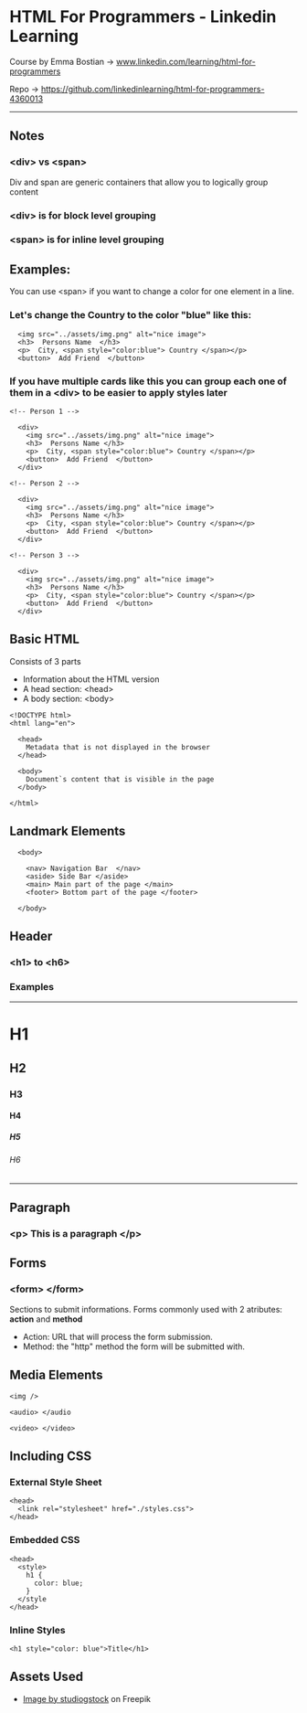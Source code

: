 # HTML For Programmers - Linkedin Learning

Course by Emma Bostian &rarr; www.linkedin.com/learning/html-for-programmers

Repo &rarr; https://github.com/linkedinlearning/html-for-programmers-4360013

---

## Notes
### \<div\> vs \<span\>
Div and span are generic containers that allow you to logically group content

### \<div\> is for block level grouping
### \<span\> is for inline level grouping

## Examples:
You can use \<span\> if you want to change a color for one element in a line.

### Let's change the Country to the color "blue" like this:
```
  <img src="../assets/img.png" alt="nice image">
  <h3>  Persons Name  </h3>
  <p>  City, <span style="color:blue"> Country </span></p>
  <button>  Add Friend  </button>
```

### If you have multiple cards like this you can group each one of them in a \<div\> to be easier to apply styles later
```
<!-- Person 1 -->

  <div>
    <img src="../assets/img.png" alt="nice image">
    <h3>  Persons Name </h3>
    <p>  City, <span style="color:blue"> Country </span></p>
    <button>  Add Friend  </button>
  </div>

<!-- Person 2 -->

  <div>
    <img src="../assets/img.png" alt="nice image">
    <h3>  Persons Name </h3>
    <p>  City, <span style="color:blue"> Country </span></p>
    <button>  Add Friend  </button>
  </div>

<!-- Person 3 -->

  <div>
    <img src="../assets/img.png" alt="nice image">
    <h3>  Persons Name </h3>
    <p>  City, <span style="color:blue"> Country </span></p>
    <button>  Add Friend  </button>
  </div>
```

## Basic HTML
Consists of 3 parts
- Information about the HTML version
- A head section: \<head\>
- A body section: \<body\>
  
```
<!DOCTYPE html>
<html lang="en">

  <head>
    Metadata that is not displayed in the browser
  </head>

  <body> 
    Document`s content that is visible in the page
  </body>

</html>
```

## Landmark Elements
```
  <body>

    <nav> Navigation Bar  </nav>
    <aside> Side Bar </aside>
    <main> Main part of the page </main>
    <footer> Bottom part of the page </footer>

  </body>
```
## Header

### \<h1\> to \<h6\>

### Examples
---
<h1>H1</h1> 
<h2>H2</h2> 
<h3>H3</h3> 
<h4>H4</h4> 
<h5>H5</h5> 
<h6>H6</h6>

---

## Paragraph
### \<p\> This is a paragraph \</p\>

## Forms
### \<form\> \</form\>
Sections to submit informations. Forms commonly used with 2 atributes: **action** and **method**
- Action: URL that will process the form submission.
- Method: the "http" method the form will be submitted with.

## Media Elements
```
<img />

<audio> </audio

<video> </video>
```

## Including CSS

### External Style Sheet
```
<head>
  <link rel="stylesheet" href="./styles.css">
</head>
```

### Embedded CSS
```
<head>
  <style>
    h1 {
      color: blue;
    }
  </style
</head>
```

### Inline Styles
```
<h1 style="color: blue">Title</h1>
```

## Assets Used
- <a href="https://www.freepik.com/free-vector/find-person-job-opportunity_8063764.htm#query=avatar&position=1&from_view=keyword&track=sph">Image by studiogstock</a> on Freepik
